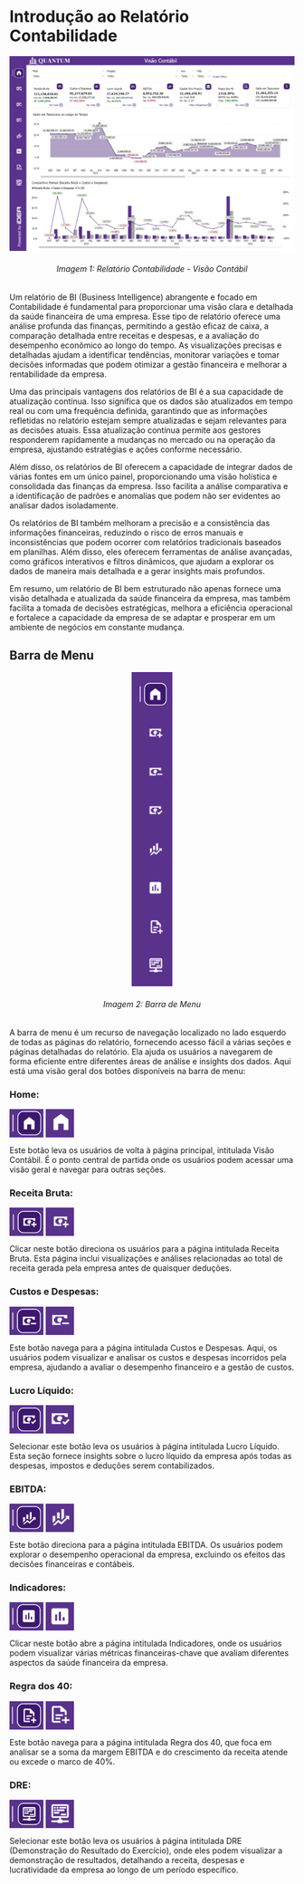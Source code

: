 # Introdução ao Relatório Contabilidade

<div align="center">
  <img src="../assets/contabilidade_home.png" alt="Relatório Geral Contas a Receber">
  <h6>Imagem 1: Relatório Contabilidade - Visão Contábil</h6>
</div>

Um relatório de BI (Business Intelligence) abrangente e focado em Contabilidade é fundamental para proporcionar uma visão clara e detalhada da saúde financeira de uma empresa. Esse tipo de relatório oferece uma análise profunda das finanças, permitindo a gestão eficaz de caixa, a comparação detalhada entre receitas e despesas, e a avaliação do desempenho econômico ao longo do tempo. As visualizações precisas e detalhadas ajudam a identificar tendências, monitorar variações e tomar decisões informadas que podem otimizar a gestão financeira e melhorar a rentabilidade da empresa.

Uma das principais vantagens dos relatórios de BI é a sua capacidade de atualização contínua. Isso significa que os dados são atualizados em tempo real ou com uma frequência definida, garantindo que as informações refletidas no relatório estejam sempre atualizadas e sejam relevantes para as decisões atuais. Essa atualização contínua permite aos gestores responderem rapidamente a mudanças no mercado ou na operação da empresa, ajustando estratégias e ações conforme necessário.

Além disso, os relatórios de BI oferecem a capacidade de integrar dados de várias fontes em um único painel, proporcionando uma visão holística e consolidada das finanças da empresa. Isso facilita a análise comparativa e a identificação de padrões e anomalias que podem não ser evidentes ao analisar dados isoladamente.

Os relatórios de BI também melhoram a precisão e a consistência das informações financeiras, reduzindo o risco de erros manuais e inconsistências que podem ocorrer com relatórios tradicionais baseados em planilhas. Além disso, eles oferecem ferramentas de análise avançadas, como gráficos interativos e filtros dinâmicos, que ajudam a explorar os dados de maneira mais detalhada e a gerar insights mais profundos.

Em resumo, um relatório de BI bem estruturado não apenas fornece uma visão detalhada e atualizada da saúde financeira da empresa, mas também facilita a tomada de decisões estratégicas, melhora a eficiência operacional e fortalece a capacidade da empresa de se adaptar e prosperar em um ambiente de negócios em constante mudança.

## Barra de Menu

<div align="center">
  <img src="../assets/contabilidade_menu.png" alt="Barra de Menu">
  <h6>Imagem 2: Barra de Menu</h6>
</div>

A barra de menu é um recurso de navegação localizado no lado esquerdo de todas as páginas do relatório, fornecendo acesso fácil a várias seções e páginas detalhadas do relatório. Ela ajuda os usuários a navegarem de forma eficiente entre diferentes áreas de análise e insights dos dados. Aqui está uma visão geral dos botões disponíveis na barra de menu:

### Home:
<p><img src="../assets/contabilidade_button_home1.png" alt="Home1" style="vertical-align: middle; width: 60px; height: 50px;">
<img src="../assets/contabilidade_button_home2.png" alt="Home2" style="vertical-align: middle; width: 50px; height: 50px;"></p>
Este botão leva os usuários de volta à página principal, intitulada Visão Contábil. É o ponto central de partida onde os usuários podem acessar uma visão geral e navegar para outras seções.

  
### Receita Bruta:
<p><img src="../assets/contabilidade_button_rb1.png" alt="rb1" style="vertical-align: middle; width: 60px; height: 50px;">
<img src="../assets/contabilidade_button_rb2.png" alt="rb2" style="vertical-align: middle; width: 50px; height: 50px;"></p>
Clicar neste botão direciona os usuários para a página intitulada Receita Bruta. Esta página inclui visualizações e análises relacionadas ao total de receita gerada pela empresa antes de quaisquer deduções.
  
### Custos e Despesas:
<p><img src="../assets/contabilidade_button_ced1.png" alt="ced1" style="vertical-align: middle; width: 60px; height: 50px;">
<img src="../assets/contabilidade_button_ced2.png" alt="ced2" style="vertical-align: middle; width: 50px; height: 50px;"></p>
Este botão navega para a página intitulada Custos e Despesas. Aqui, os usuários podem visualizar e analisar os custos e despesas incorridos pela empresa, ajudando a avaliar o desempenho financeiro e a gestão de custos.
  
###  Lucro Líquido:
<p><img src="../assets/contabilidade_button_ll1.png" alt="ll1" style="vertical-align: middle; width: 60px; height: 50px;">
<img src="../assets/contabilidade_button_ll2.png" alt="ll2" style="vertical-align: middle; width: 50px; height: 50px;"></p>
Selecionar este botão leva os usuários à página intitulada Lucro Líquido. Esta seção fornece insights sobre o lucro líquido da empresa após todas as despesas, impostos e deduções serem contabilizados.
  
### EBITDA:
<p><img src="../assets/contabilidade_button_ebitda1.png" alt="ebitda1" style="vertical-align: middle; width: 60px; height: 50px;">
<img src="../assets/contabilidade_button_ebitda2.png" alt="ebitda2" style="vertical-align: middle; width: 50px; height: 50px;"></p>
Este botão direciona para a página intitulada EBITDA. Os usuários podem explorar o desempenho operacional da empresa, excluindo os efeitos das decisões financeiras e contábeis.
  
### Indicadores:
<p><img src="../assets/contabilidade_button_i1.png" alt="i1" style="vertical-align: middle; width: 60px; height: 50px;">
<img src="../assets/contabilidade_button_i2.png" alt="i2" style="vertical-align: middle; width: 50px; height: 50px;"></p>
Clicar neste botão abre a página intitulada Indicadores, onde os usuários podem visualizar várias métricas financeiras-chave que avaliam diferentes aspectos da saúde financeira da empresa.

  
### Regra dos 40:
<p><img src="../assets/contabilidade_button_rd401.png" alt="rd401" style="vertical-align: middle; width: 60px; height: 50px;">
<img src="../assets/contabilidade_button_rd402.png" alt="rd402" style="vertical-align: middle; width: 50px; height: 50px;"></p>
Este botão navega para a página intitulada Regra dos 40, que foca em analisar se a soma da margem EBITDA e do crescimento da receita atende ou excede o marco de 40%.
  
### DRE:
<p><img src="../assets/contabilidade_button_dre1.png" alt="dre1" style="vertical-align: middle; width: 60px; height: 50px;">
<img src="../assets/contabilidade_button_dre2.png" alt="dre2" style="vertical-align: middle; width: 50px; height: 50px;"></p>
Selecionar este botão leva os usuários à página intitulada DRE (Demonstração do Resultado do Exercício), onde eles podem visualizar a demonstração de resultados, detalhando a receita, despesas e lucratividade da empresa ao longo de um período específico.


